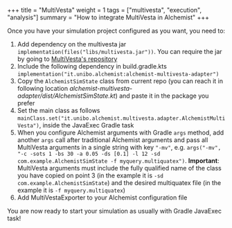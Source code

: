 +++
title = "MultiVesta"
weight = 1
tags = ["multivesta", "execution", "analysis"]
summary = "How to integrate MultiVesta in Alchemist"
+++

Once you have your simulation project configured as you want, you need to:
1. Add dependency on the multivesta jar `implementation(files("libs/multivesta.jar"))`. You can require the jar by going to [MultiVesta's repository](https://github.com/andrea-vandin/MultiVeStA)
2. Include the following dependency in build.gradle.kts `implementation("it.unibo.alchemist:alchemist-multivesta-adapter")`
3. Copy the `AlchemistSimState` class from current repo (you can reach it in following location _alchemist-multivesta-adapter/dist/AlchemistSimState.kt_) and paste it in the package you prefer
4. Set the main class as follows `mainClass.set("it.unibo.alchemist.multivesta.adapter.AlchemistMultiVesta")`, inside the JavaExec Gradle task
5. When you configure Alchemist arguments with Gradle `args` method, add another `args` call after traditional Alchemist arguments and pass all MultiVesta arguments in a single string with key `"-mv"`, e.g. `args("-mv", "-c -sots 1 -bs 30 -a 0.05 -ds [0.1] -l 12 -sd com.example.AlchemistSimState -f myquery.multiquatex")`. **Important**: MultiVesta arguments must include the fully qualified name of the class you have copied on point 3 (in the example it is `-sd com.example.AlchemistSimState`) and the desired multiquatex file (in the example it is `-f myquery.multiquatex`)
6. Add MultiVestaExporter to your Alchemist configuration file

You are now ready to start your simulation as usually with Gradle JavaExec task!